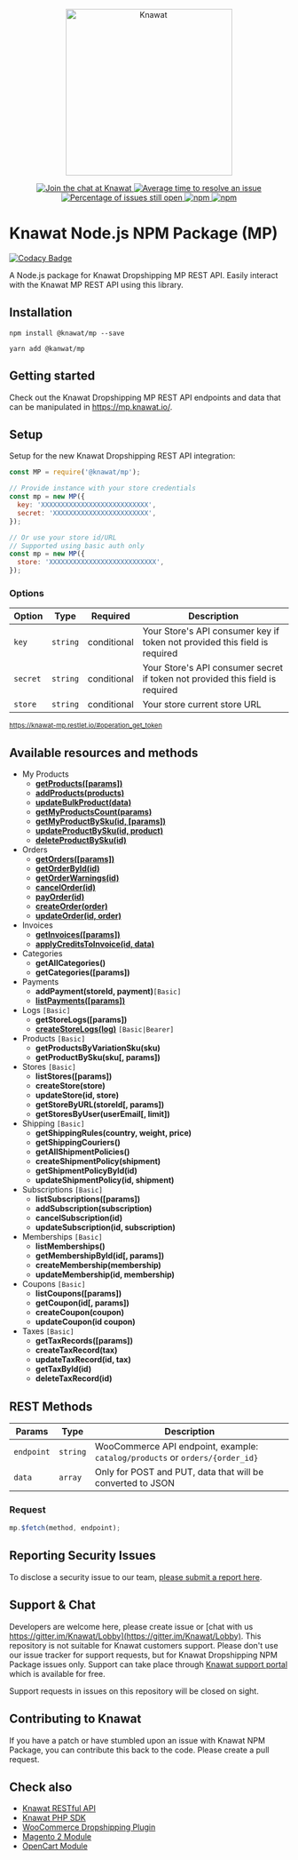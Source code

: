 <p align="center"><a href="https://knawat.com/" target="_blank"><img src="https://knawat.com/wp-content/uploads/2017/10/253_77.png" alt="Knawat" width="300"></a></p>

<p align="center">
  <a href="https://gitter.im/Knawat/Lobby" rel="nofollow">
    <img src="https://badges.gitter.im/Join%20Chat.svg" alt="Join the chat at Knawat">
  </a>
  <a href="http://isitmaintained.com/project/Knawat/Knawat-NPM-JavaScript-SDK">
    <img src="http://isitmaintained.com/badge/resolution/Knawat/Knawat-NPM-JavaScript-SDK.svg" alt="Average time to resolve an issue"/>
  </a>
  <a href="http://isitmaintained.com/project/Knawat/Knawat-NPM-JavaScript-SDK">
    <img src="http://isitmaintained.com/badge/open/Knawat/Knawat-NPM-JavaScript-SDK.svg" alt="Percentage of issues still open"/>
  </a>
  <a href="https://npm-stat.com/charts.html?package=@knawat/mp">
    <img src="https://img.shields.io/npm/dm/@knawat/mp.svg" alt="npm"/>
  </a>
  <a href="https://www.npmjs.com/package/@knawat/mp">
    <img src="https://img.shields.io/npm/v/@knawat/mp.svg" alt="npm"/>
  </a>
</p>

# Knawat Node.js NPM Package (MP)

[![Codacy Badge](https://api.codacy.com/project/badge/Grade/57a87a5472f643a0b8b4a920075baa5b)](https://app.codacy.com/app/Knawat/Knawat-NPM-JavaScript-SDK?utm_source=github.com&utm_medium=referral&utm_content=Knawat/Knawat-NPM-JavaScript-SDK&utm_campaign=Badge_Grade_Settings)

A Node.js package for Knawat Dropshipping MP REST API. Easily interact with the Knawat MP REST API using this library.

## Installation

```
npm install @knawat/mp --save

yarn add @kanwat/mp
```

## Getting started

Check out the Knawat Dropshipping MP REST API endpoints and data that can be manipulated in <https://mp.knawat.io/>.

## Setup

Setup for the new Knawat Dropshipping REST API integration:

```javascript
const MP = require('@knawat/mp');

// Provide instance with your store credentials
const mp = new MP({
  key: 'XXXXXXXXXXXXXXXXXXXXXXXXXXX',
  secret: 'XXXXXXXXXXXXXXXXXXXXXXXX',
});

// Or use your store id/URL
// Supported using basic auth only
const mp = new MP({
  store: 'XXXXXXXXXXXXXXXXXXXXXXXXXXX',
});
```

### Options

| Option   | Type     | Required    | Description                                                                   |
| -------- | -------- | ----------- | ----------------------------------------------------------------------------- |
| `key`    | `string` | conditional | Your Store's API consumer key if token not provided this field is required    |
| `secret` | `string` | conditional | Your Store's API consumer secret if token not provided this field is required |
| `store`  | `string` | conditional | Your store current store URL                                                  |

<small>https://knawat-mp.restlet.io/#operation_get_token</small>

## Available resources and methods

* My Products
  * [__getProducts([params])__](https://docs.knawat.io/#tag/My-Products/paths/~1catalog~1products/get)
  * [__addProducts(products)__](https://docs.knawat.io/#tag/My-Products/paths/~1catalog~1products/post)
  * [__updateBulkProduct(data)__](https://docs.knawat.io/#tag/My-Products/paths/~1catalog~1products/patch)
  * [__getMyProductsCount(params)__](https://docs.knawat.io/#tag/My-Products/paths/~1catalog~1products~1count/get)
  * [__getMyProductBySku(id, [params])__](https://docs.knawat.io/#tag/My-Products/paths/~1catalog~1products~1{sku}/get)
  * [__updateProductBySku(id, product)__](https://docs.knawat.io/#tag/My-Products/paths/~1catalog~1products~1{sku}/put)
  * [__deleteProductBySku(id)__](https://docs.knawat.io/#tag/My-Products/paths/~1catalog~1products~1{sku}/delete)
* Orders
  * [__getOrders([params])__](https://docs.knawat.io/#tag/Orders/paths/~1orders/get)
  * [__getOrderById(id)__](https://docs.knawat.io/#tag/Orders/paths/~1orders~1{order_id}/get)
  * [__getOrderWarnings(id)__](https://docs.knawat.io/#tag/Orders/paths/~1orders~1{order_id}~1warnings/get)
  * [__cancelOrder(id)__](https://docs.knawat.io/#tag/Orders/paths/~1orders~1{order_id}/delete)
  * [__payOrder(id)__](https://docs.knawat.io/#tag/Orders/paths/~1orders~1pay~1{order_id}/put)
  * [__createOrder(order)__](https://docs.knawat.io/#tag/Orders/paths/~1orders/post)
  * [__updateOrder(id, order)__](https://docs.knawat.io/#tag/Orders/paths/~1orders~1{order_id}/put)
* Invoices
  * [__getInvoices([params])__](https://docs.knawat.io/#tag/Invoices/paths/~1invoices/get)
  * [__applyCreditsToInvoice(id, data)__](https://docs.knawat.io/#tag/Invoices/paths/~1invoices~1{id}~1credits/post)
* Categories
  * __getAllCategories()__
  * __getCategories([params])__
* Payments
  * __addPayment(storeId, payment)__`[Basic]`
  * [__listPayments([params])__](https://docs.knawat.io/#tag/Payments/paths/~1payments/get)
* Logs `[Basic]`
  * __getStoreLogs([params])__
  * [__createStoreLogs(log)__](https://docs.knawat.io/#tag/Logs/paths/~1logs/post) `[Basic|Bearer]`
* Products `[Basic]`
  * __getProductsByVariationSku(sku)__
  * __getProductBySku(sku[, params])__
* Stores `[Basic]`
  * __listStores([params])__
  * __createStore(store)__
  * __updateStore(id, store)__
  * __getStoreByURL(storeId[, params])__
  * __getStoresByUser(userEmail[, limit])__
* Shipping `[Basic]`
  * __getShippingRules(country, weight, price)__
  * __getShippingCouriers()__
  * __getAllShipmentPolicies()__
  * __createShipmentPolicy(shipment)__
  * __getShipmentPolicyById(id)__
  * __updateShipmentPolicy(id, shipment)__
* Subscriptions `[Basic]`
  * __listSubscriptions([params])__
  * __addSubscription(subscription)__
  * __cancelSubscription(id)__
  * __updateSubscription(id, subscription)__
* Memberships `[Basic]`
  * __listMemberships()__
  * __getMembershipById(id[, params])__
  * __createMembership(membership)__
  * __updateMembership(id, membership)__
* Coupons `[Basic]`
  * __listCoupons([params])__
  * __getCoupon(id[, params])__
  * __createCoupon(coupon)__
  * __updateCoupon(id coupon)__
* Taxes `[Basic]`
  * __getTaxRecords([params])__
  * __createTaxRecord(tax)__
  * __updateTaxRecord(id, tax)__
  * __getTaxById(id)__
  * __deleteTaxRecord(id)__

## REST Methods

| Params     | Type     | Description                                                                  |
| ---------- | -------- | ---------------------------------------------------------------------------- |
| `endpoint` | `string` | WooCommerce API endpoint, example: `catalog/products` or `orders/{order_id}` |
| `data`     | `array`  | Only for POST and PUT, data that will be converted to JSON                   |

### Request

```javascript
mp.$fetch(method, endpoint);
```

## Reporting Security Issues

To disclose a security issue to our team, [please submit a report here](https://knawat.com/contact/).

## Support & Chat

Developers are welcome here, please create issue or [chat with us https://gitter.im/Knawat/Lobby](https://gitter.im/Knawat/Lobby). This repository is not suitable for Knawat customers support. Please don't use our issue tracker for support requests, but for Knawat Dropshipping NPM Package issues only. Support can take place through [Knawat support portal](https://help.knawat.com/hc/en-us/requests/new/) which is available for free.

Support requests in issues on this repository will be closed on sight.

## Contributing to Knawat

If you have a patch or have stumbled upon an issue with Knawat NPM Package, you can contribute this back to the code. Please create a pull request.

## Check also

- [Knawat RESTful API](https://mp.knawat.io)
- [Knawat PHP SDK](https://github.com/Knawat/Knawat-PHP-SDK)
- [WooCommerce Dropshipping Plugin](https://github.com/Knawat/dropshipping-woocommerce)
- [Magento 2 Module](https://github.com/Knawat/knawat-dropshipping-magento2)
- [OpenCart Module](https://github.com/Knawat/knawat-dropshipping-opencart)
